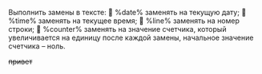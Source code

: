 Выполнить замены в тексте:
 %date% заменять на текущую дату;
 %time% заменять на текущее время;
 %line% заменять на номер строки;
 %counter% заменять на значение счетчика, который увеличивается на
единицу после каждой замены, начальное значение счетчика – ноль.

~~привет~~ 
